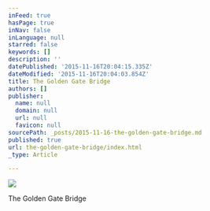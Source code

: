```yaml
---
inFeed: true
hasPage: true
inNav: false
inLanguage: null
starred: false
keywords: []
description: ''
datePublished: '2015-11-16T20:04:15.335Z'
dateModified: '2015-11-16T20:04:03.854Z'
title: The Golden Gate Bridge
authors: []
publisher:
  name: null
  domain: null
  url: null
  favicon: null
sourcePath: _posts/2015-11-16-the-golden-gate-bridge.md
published: true
url: the-golden-gate-bridge/index.html
_type: Article

---
```

![](https://the-grid-user-content.s3-us-west-2.amazonaws.com/73992ddd-c59d-44ed-9182-e9f22019a7e9.jpg)

The Golden Gate Bridge